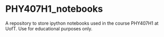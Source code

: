 # PHY407H1_notebooks
A repository to store ipython notebooks used in the course PHY407H1 at UofT.
Use for educational purposes only. 
